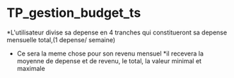 # TP_gestion_budget_ts

*L'utilisateur divise sa depense en 4 tranches qui constitueront sa depense mensuelle total,(1 depense/ semaine)
* Ce sera la meme chose pour son revenu mensuel
*il recevera la moyenne de depense et de revenu, le total, la valeur minimal et maximale 

